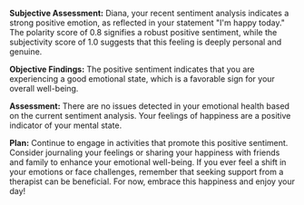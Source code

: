 **Subjective Assessment:** Diana, your recent sentiment analysis indicates a strong positive emotion, as reflected in your statement "I'm happy today." The polarity score of 0.8 signifies a robust positive sentiment, while the subjectivity score of 1.0 suggests that this feeling is deeply personal and genuine.

**Objective Findings:** The positive sentiment indicates that you are experiencing a good emotional state, which is a favorable sign for your overall well-being.

**Assessment:** There are no issues detected in your emotional health based on the current sentiment analysis. Your feelings of happiness are a positive indicator of your mental state.

**Plan:** Continue to engage in activities that promote this positive sentiment. Consider journaling your feelings or sharing your happiness with friends and family to enhance your emotional well-being. If you ever feel a shift in your emotions or face challenges, remember that seeking support from a therapist can be beneficial. For now, embrace this happiness and enjoy your day!
